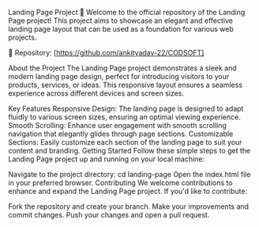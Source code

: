 Landing Page Project 🚀
Welcome to the official repository of the Landing Page project! This project aims to showcase an elegant and effective landing page layout that can be used as a foundation for various web projects.

📁 Repository: [https://github.com/ankityadav-22/CODSOFT]

About the Project
The Landing Page project demonstrates a sleek and modern landing page design, perfect for introducing visitors to your products, services, or ideas. This responsive layout ensures a seamless experience across different devices and screen sizes.

Key Features
Responsive Design: The landing page is designed to adapt fluidly to various screen sizes, ensuring an optimal viewing experience.
Smooth Scrolling: Enhance user engagement with smooth scrolling navigation that elegantly glides through page sections.
Customizable Sections: Easily customize each section of the landing page to suit your content and branding.
Getting Started
Follow these simple steps to get the Landing Page project up and running on your local machine:

Navigate to the project directory: cd landing-page
Open the index.html file in your preferred browser.
Contributing
We welcome contributions to enhance and expand the Landing Page project. If you'd like to contribute:

Fork the repository and create your branch.
Make your improvements and commit changes.
Push your changes and open a pull request.
